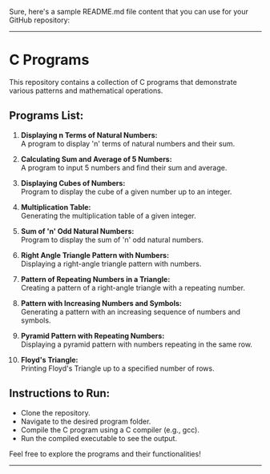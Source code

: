 Sure, here's a sample README.md file content that you can use for your GitHub repository:

---

# C Programs

This repository contains a collection of C programs that demonstrate various patterns and mathematical operations.

## Programs List:

1. **Displaying n Terms of Natural Numbers:**  
   A program to display 'n' terms of natural numbers and their sum.

2. **Calculating Sum and Average of 5 Numbers:**  
   A program to input 5 numbers and find their sum and average.

3. **Displaying Cubes of Numbers:**  
   Program to display the cube of a given number up to an integer.

4. **Multiplication Table:**  
   Generating the multiplication table of a given integer.

5. **Sum of 'n' Odd Natural Numbers:**  
   Program to display the sum of 'n' odd natural numbers.

6. **Right Angle Triangle Pattern with Numbers:**  
   Displaying a right-angle triangle pattern with numbers.

7. **Pattern of Repeating Numbers in a Triangle:**  
   Creating a pattern of a right-angle triangle with a repeating number.

8. **Pattern with Increasing Numbers and Symbols:**  
   Generating a pattern with an increasing sequence of numbers and symbols.

9. **Pyramid Pattern with Repeating Numbers:**  
   Displaying a pyramid pattern with numbers repeating in the same row.

10. **Floyd's Triangle:**  
    Printing Floyd's Triangle up to a specified number of rows.

## Instructions to Run:

- Clone the repository.
- Navigate to the desired program folder.
- Compile the C program using a C compiler (e.g., gcc).
- Run the compiled executable to see the output.

Feel free to explore the programs and their functionalities!

---

